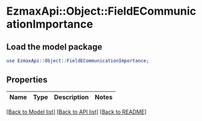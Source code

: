 # EzmaxApi::Object::FieldECommunicationImportance

## Load the model package
```perl
use EzmaxApi::Object::FieldECommunicationImportance;
```

## Properties
Name | Type | Description | Notes
------------ | ------------- | ------------- | -------------

[[Back to Model list]](../README.md#documentation-for-models) [[Back to API list]](../README.md#documentation-for-api-endpoints) [[Back to README]](../README.md)


